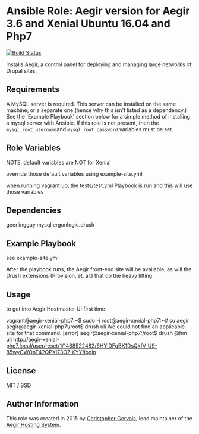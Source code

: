 # Ansible Role: Aegir version for Aegir 3.6 and Xenial Ubuntu 16.04 and Php7



[![Build Status](https://travis-ci.org/GetValkyrie/ansible-role-aegir.svg?branch=master)](https://travis-ci.org/GetValkyrie/ansible-role-aegir)

Installs Aegir, a control panel for deploying and managing large networks of Drupal sites.

## Requirements

A MySQL server is required. This server can be installed on the same machine,
or a separate one (hence why this isn't listed as a dependency.) See the
'Example Playbook' section below for a simple method of installing a mysql
server with Ansible. If this role is not present, then the
`mysql_root_username`and `mysql_root_password` variables must be set.

## Role Variables

NOTE: default variables are NOT for Xenial

override those default variables using example-site.yml 

when running vagrant up, the tests/test.yml Playbook is run and this will use those variables


## Dependencies

  geerlingguy.mysql
  ergonlogic.drush
  
## Example Playbook

see example-site.yml

After the playbook runs, the Aegir front-end site will be available, as will
the Drush extensions (Provision, et. al.) that do the heavy lifting.

## Usage

to get into Aegir Hostmaster UI first time

vagrant@aegir-xenial-php7:~$ sudo -i
root@aegir-xenial-php7:~# su aegir
aegir@aegir-xenial-php7:/root$ drush uli
We could not find an applicable site for that command.                                                                                 [error]
aegir@aegir-xenial-php7:/root$ drush @hm uli
http://aegir-xenial-php7.local/user/reset/1/1468522482/6HYlDFgBK1DsQkfV_U9-85wyCWOnT42QPXI73OZlXYY/login


## License

MIT / BSD

## Author Information

This role was created in 2015 by [Christopher Gervais](http://ergonlogic.com/), lead maintainer of the [Aegir Hosting System](http://www.aegirproject.org).
